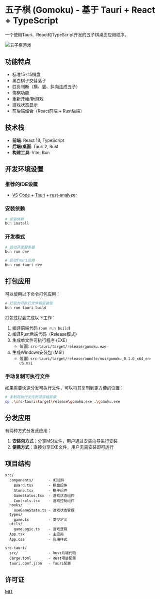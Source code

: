# 五子棋 (Gomoku) - 基于 Tauri + React + TypeScript

一个使用Tauri、React和TypeScript开发的五子棋桌面应用程序。

![五子棋游戏](/screenshots/game.png)

## 功能特点

- 标准15×15棋盘
- 黑白棋子交替落子
- 胜负判断（横、竖、斜向连成五子）
- 悔棋功能
- 重新开始/新游戏
- 游戏状态显示
- 前后端结合（React前端 + Rust后端）

## 技术栈

- **前端**: React 18, TypeScript
- **后端/桌面**: Tauri 2, Rust
- **构建工具**: Vite, Bun

## 开发环境设置

### 推荐的IDE设置

- [VS Code](https://code.visualstudio.com/) + [Tauri](https://marketplace.visualstudio.com/items?itemName=tauri-apps.tauri-vscode) + [rust-analyzer](https://marketplace.visualstudio.com/items?itemName=rust-lang.rust-analyzer)

### 安装依赖

```bash
# 安装依赖
bun install
```

### 开发模式

```bash
# 启动开发服务器
bun run dev

# 启动Tauri应用
bun run tauri dev
```

## 打包应用

可以使用以下命令打包应用：

```bash
# 打包为可执行文件和安装包
bun run tauri build
```

打包过程会完成以下工作：

1. 编译前端代码 (`bun run build`)
2. 编译Rust后端代码（Release模式）
3. 生成单文件可执行程序 (EXE)
   - 位置: `src-tauri/target/release/gomoku.exe`
4. 生成Windows安装包 (MSI)
   - 位置: `src-tauri/target/release/bundle/msi/gomoku_0.1.0_x64_en-US.msi`

### 手动复制可执行文件

如果需要快速分发可执行文件，可以将其复制到更方便的位置：

```bash
# 复制可执行文件到项目根目录
cp .\src-tauri\target\release\gomoku.exe .\gomoku.exe
```

## 分发应用

有两种方式分发此应用：

1. **安装包方式**：分享MSI文件，用户通过安装向导进行安装
2. **便携方式**：直接分享EXE文件，用户无需安装即可运行

## 项目结构

```
src/
  components/       - UI组件
    Board.tsx       - 棋盘组件
    Stone.tsx       - 棋子组件
    GameStatus.tsx  - 游戏状态组件
    Controls.tsx    - 游戏控制组件
  hooks/
    useGameState.ts - 游戏状态管理
  types/
    game.ts         - 类型定义
  utils/
    gameLogic.ts    - 游戏逻辑
  App.tsx           - 主应用
  App.css           - 应用样式

src-tauri/
  src/              - Rust后端代码
  Cargo.toml        - Rust项目配置
  tauri.conf.json   - Tauri配置
```

## 许可证

[MIT](LICENSE)
